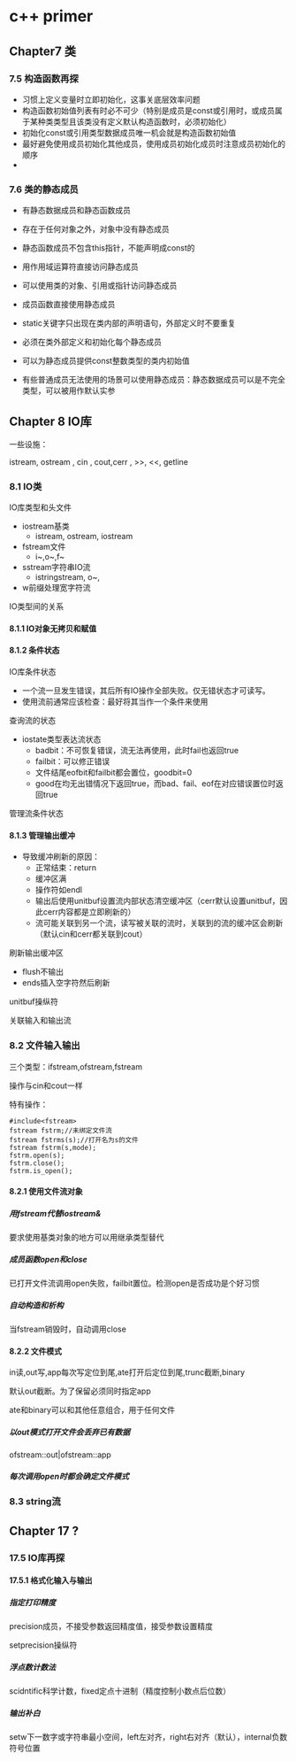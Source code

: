 # c++ primer



## Chapter7 类

### 7.5 构造函数再探

* 习惯上定义变量时立即初始化，这事关底层效率问题
* 构造函数初始值列表有时必不可少（特别是成员是const或引用时，或成员属于某种类类型且该类没有定义默认构造函数时，必须初始化）
* 初始化const或引用类型数据成员唯一机会就是构造函数初始值
* 最好避免使用成员初始化其他成员，使用成员初始化成员时注意成员初始化的顺序
* 

### 7.6 类的静态成员

* 有静态数据成员和静态函数成员

* 存在于任何对象之外，对象中没有静态成员

* 静态函数成员不包含this指针，不能声明成const的
* 用作用域运算符直接访问静态成员
* 可以使用类的对象、引用或指针访问静态成员
* 成员函数直接使用静态成员
* static关键字只出现在类内部的声明语句，外部定义时不要重复
* 必须在类外部定义和初始化每个静态成员
* 可以为静态成员提供const整数类型的类内初始值
* 有些普通成员无法使用的场景可以使用静态成员：静态数据成员可以是不完全类型，可以被用作默认实参

## Chapter 8 IO库

一些设施：

istream, ostream , cin , cout,cerr , >>, <<, getline

### 8.1 IO类

IO库类型和头文件

* iostream基类
  * istream, ostream, iostream
* fstream文件
  * i\~,o\~,f\~
* sstream字符串IO流
  * istringstream, o\~, 
* w前缀处理宽字符流

IO类型间的关系

#### 8.1.1 IO对象无拷贝和赋值

#### 8.1.2 条件状态

IO库条件状态

* 一个流一旦发生错误，其后所有IO操作全部失败。仅无错状态才可读写。
* 使用流前通常应该检查：最好将其当作一个条件来使用

查询流的状态

* iostate类型表达流状态
  * badbit：不可恢复错误，流无法再使用，此时fail也返回true
  * failbit：可以修正错误
  * 文件结尾eofbit和failbit都会置位，goodbit=0
  * good在均无出错情况下返回true，而bad、fail、eof在对应错误置位时返回true

管理流条件状态

#### 8.1.3 管理输出缓冲

* 导致缓冲刷新的原因：
  * 正常结束：return
  * 缓冲区满
  * 操作符如endl
  * 输出后使用unitbuf设置流内部状态清空缓冲区（cerr默认设置unitbuf，因此cerr内容都是立即刷新的）
  * 流可能关联到另一个流，读写被关联的流时，关联到的流的缓冲区会刷新（默认cin和cerr都关联到cout）

刷新输出缓冲区

* flush不输出
* ends插入空字符然后刷新

unitbuf操纵符

关联输入和输出流

### 8.2 文件输入输出

三个类型：ifstream,ofstream,fstream

操作与cin和cout一样

特有操作：

```
#include<fstream>
fstream fstrm;//未绑定文件流
fstream fstrms(s);//打开名为s的文件
fstream fstrm(s,mode);
fstrm.open(s);
fstrm.close();
fstrm.is_open();
```
#### 8.2.1 使用文件流对象

##### 用fstream代替iostream&

要求使用基类对象的地方可以用继承类型替代

##### 成员函数open和close

已打开文件流调用open失败，failbit置位。检测open是否成功是个好习惯

##### 自动构造和析构

当fstream销毁时，自动调用close

#### 8.2.2 文件模式

in读,out写,app每次写定位到尾,ate打开后定位到尾,trunc截断,binary

默认out截断。为了保留必须同时指定app

ate和binary可以和其他任意组合，用于任何文件

##### 以out模式打开文件会丢弃已有数据

ofstream::out|ofstream::app

##### 每次调用open时都会确定文件模式

### 8.3 string流

## Chapter 17 ?

### 17.5 IO库再探

#### 17.5.1 格式化输入与输出

##### 指定打印精度

precision成员，不接受参数返回精度值，接受参数设置精度

setprecision操纵符

##### 浮点数计数法

scidntific科学计数，fixed定点十进制（精度控制小数点后位数）

##### 输出补白

setw下一数字或字符串最小空间，left左对齐，right右对齐（默认），internal负数符号位置



